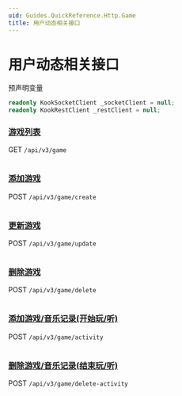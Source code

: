 ```yaml
---
uid: Guides.QuickReference.Http.Game
title: 用户动态相关接口
---
```


# 用户动态相关接口

预声明变量

```csharp
readonly KookSocketClient _socketClient = null;
readonly KookRestClient _restClient = null;
```

### [游戏列表]

GET `/api/v3/game`

```csharp

```

### [添加游戏]

POST `/api/v3/game/create`

```csharp

```

### [更新游戏]

POST `/api/v3/game/update`

```csharp

```

### [删除游戏]

POST `/api/v3/game/delete`

```csharp

```

### [添加游戏/音乐记录(开始玩/听)]

POST `/api/v3/game/activity`

```csharp

```

### [删除游戏/音乐记录(结束玩/听)]

POST `/api/v3/game/delete-activity`

```csharp

```

[游戏列表]: https://developer.kookapp.cn/doc/http/game#游戏列表
[添加游戏]: https://developer.kookapp.cn/doc/http/game#添加游戏
[更新游戏]: https://developer.kookapp.cn/doc/http/game#更新游戏
[删除游戏]: https://developer.kookapp.cn/doc/http/game#删除游戏
[添加游戏/音乐记录(开始玩/听)]: https://developer.kookapp.cn/doc/http/game#添加游戏/音乐记录-开始玩/听
[删除游戏/音乐记录(结束玩/听)]: https://developer.kookapp.cn/doc/http/game#删除游戏/音乐记录-结束玩/听
